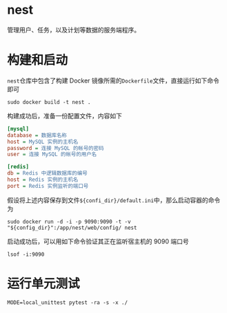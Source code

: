 # nest

管理用户、任务，以及计划等数据的服务端程序。

# 构建和启动

`nest`仓库中包含了构建 Docker 镜像所需的`Dockerfile`文件，直接运行如下命令即可

```shell
sudo docker build -t nest .
```

构建成功后，准备一份配置文件，内容如下

```ini
[mysql]
database = 数据库名称
host = MySQL 实例的主机名
password = 连接 MySQL 的帐号的密码
user = 连接 MySQL 的帐号的用户名

[redis]
db = Redis 中逻辑数据库的编号
host = Redis 实例的主机名
port = Redis 实例监听的端口号
```

假设将上述内容保存到文件`${confi_dir}/default.ini`中，那么启动容器的命令为

```shell
sudo docker run -d -i -p 9090:9090 -t -v "${config_dir}":/app/nest/web/config/ nest
```

启动成功后，可以用如下命令验证其正在监听宿主机的 9090 端口号

```shell
lsof -i:9090
```

# 运行单元测试

```shell
MODE=local_unittest pytest -ra -s -x ./
```